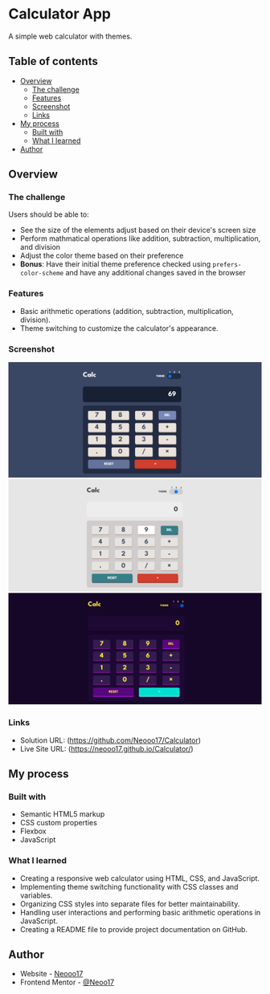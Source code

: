 # Calculator App

A simple web calculator with themes.

## Table of contents

- [Overview](#overview)
  - [The challenge](#the-challenge)
  - [Features](#features)
  - [Screenshot](#screenshot)
  - [Links](#links)
- [My process](#my-process)
  - [Built with](#built-with)
  - [What I learned](#what-i-learned)
- [Author](#author)


## Overview

### The challenge

Users should be able to:

- See the size of the elements adjust based on their device's screen size
- Perform mathmatical operations like addition, subtraction, multiplication, and division
- Adjust the color theme based on their preference
- **Bonus**: Have their initial theme preference checked using `prefers-color-scheme` and have any additional changes saved in the browser

### Features

- Basic arithmetic operations (addition, subtraction, multiplication, division).
- Theme switching to customize the calculator's appearance.

### Screenshot

![](./images/theme1.png)
![](./images/theme2.png)
![](./images/theme3.png)



### Links

- Solution URL: (https://github.com/Neooo17/Calculator)
- Live Site URL: (https://neooo17.github.io/Calculator/)

## My process

### Built with

- Semantic HTML5 markup
- CSS custom properties
- Flexbox
- JavaScript

### What I learned

- Creating a responsive web calculator using HTML, CSS, and JavaScript.
- Implementing theme switching functionality with CSS classes and variables.
- Organizing CSS styles into separate files for better maintainability.
- Handling user interactions and performing basic arithmetic operations in JavaScript.
- Creating a README file to provide project documentation on GitHub.


## Author

- Website - [Neooo17](https://github.com/Neooo17)
- Frontend Mentor - [@Neoo17](https://www.frontendmentor.io/profile/Neooo17)

